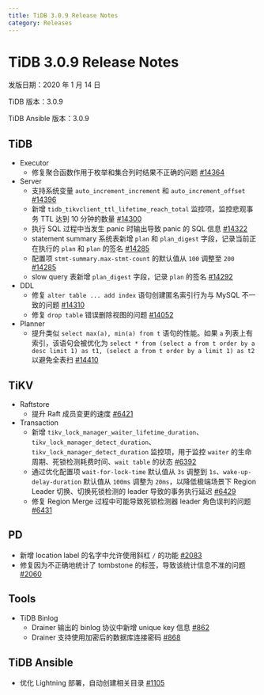 ```yaml
---
title: TiDB 3.0.9 Release Notes
category: Releases
---
```


# TiDB 3.0.9 Release Notes

发版日期：2020 年 1 月 14 日

TiDB 版本：3.0.9

TiDB Ansible 版本：3.0.9

## TiDB

+ Executor
    - 修复聚合函数作用于枚举和集合列时结果不正确的问题 [#14364](https://github.com/pingcap/tidb/pull/14364)
+ Server
    - 支持系统变量 `auto_increment_increment` 和 `auto_increment_offset` [#14396](https://github.com/pingcap/tidb/pull/14396)
    - 新增 `tidb_tikvclient_ttl_lifetime_reach_total` 监控项，监控悲观事务 TTL 达到 10 分钟的数量 [#14300](https://github.com/pingcap/tidb/pull/14300)
    - 执行 SQL 过程中当发生 panic 时输出导致 panic 的 SQL 信息 [#14322](https://github.com/pingcap/tidb/pull/14322)
    - statement summary 系统表新增 `plan` 和 `plan_digest` 字段，记录当前正在执行的 `plan` 和 `plan` 的签名 [#14285](https://github.com/pingcap/tidb/pull/14285)
    - 配置项 `stmt-summary.max-stmt-count` 的默认值从 `100` 调整至 `200` [#14285](https://github.com/pingcap/tidb/pull/14285)
    - slow query 表新增 `plan_digest` 字段，记录 `plan` 的签名 [#14292](https://github.com/pingcap/tidb/pull/14292)
+ DDL
    - 修复 `alter table ... add index` 语句创建匿名索引行为与 MySQL 不一致的问题 [#14310](https://github.com/pingcap/tidb/pull/14310)
    - 修复 `drop table` 错误删除视图的问题 [#14052](https://github.com/pingcap/tidb/pull/14052)
+ Planner
    - 提升类似 `select max(a), min(a) from t` 语句的性能。如果 `a` 列表上有索引，该语句会被优化为 `select * from (select a from t order by a desc limit 1) as t1, (select a from t order by a limit 1) as t2` 以避免全表扫 [#14410](https://github.com/pingcap/tidb/pull/14410)

## TiKV

+ Raftstore
    - 提升 Raft 成员变更的速度 [#6421](https://github.com/tikv/tikv/pull/6421)
+ Transaction
    - 新增 `tikv_lock_manager_waiter_lifetime_duration`、`tikv_lock_manager_detect_duration`、`tikv_lock_manager_detect_duration` 监控项，用于监控 `waiter` 的生命周期、死锁检测耗费时间、`wait table` 的状态 [#6392](https://github.com/tikv/tikv/pull/6422)
    - 通过优化配置项 `wait-for-lock-time` 默认值从 `3s` 调整到 `1s`、`wake-up-delay-duration` 默认值从 `100ms` 调整为 `20ms`，以降低极端场景下 Region Leader 切换、切换死锁检测的 leader 导致的事务执行延迟 [#6429](https://github.com/tikv/tikv/pull/6429)
    - 修复 Region Merge 过程中可能导致死锁检测器 leader 角色误判的问题 [#6431](https://github.com/tikv/tikv/pull/6431)

## PD

+ 新增 location label 的名字中允许使用斜杠 `/` 的功能 [#2083](https://github.com/pingcap/pd/pull/2083)
+ 修复因为不正确地统计了 tombstone 的标签，导致该统计信息不准的问题 [#2060](https://github.com/pingcap/pd/issues/2060)

## Tools

+ TiDB Binlog
    - Drainer 输出的 binlog 协议中新增 unique key 信息 [#862](https://github.com/pingcap/tidb-binlog/pull/862)
    - Drainer 支持使用加密后的数据库连接密码 [#868](https://github.com/pingcap/tidb-binlog/pull/868)

## TiDB Ansible

+ 优化 Lightning 部署，自动创建相关目录 [#1105](https://github.com/pingcap/tidb-ansible/pull/1105)
